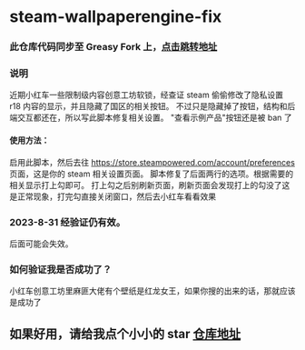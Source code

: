 # steam-wallpaperengine-fix

### 此仓库代码同步至 Greasy Fork 上，[点击跳转地址](https://greasyfork.org/zh-CN/scripts/474223-steam-wallpaperengine-fix)

### 说明

近期小红车一些限制级内容创意工坊软锁，经查证 steam 偷偷修改了隐私设置 r18 内容的显示，并且隐藏了国区的相关按钮。
不过只是隐藏掉了按钮，结构和后端交互都还在，所以写此脚本修复相关设置。
"查看示例产品"按钮还是被 ban 了

#### 使用方法：

启用此脚本，然后去往 https://store.steampowered.com/account/preferences 页面，这是你的 steam 相关设置页面。
脚本修复了后面两行的选项。根据需要的相关显示打上勾即可。
打上勾之后别刷新页面，刷新页面会发现打上的勾没了这是正常现象，打完勾直接关闭窗口，然后去小红车看看效果

### 2023-8-31 经验证仍有效。

后面可能会失效。

### 如何验证我是否成功了？

小红车创意工坊里麻匪大佬有个壁纸是红龙女王，如果你搜的出来的话，那就应该是成功了

## 如果好用，请给我点个小小的 star [仓库地址](https://github.com/9WiSHao/steam-wallpaperengine-fix)
